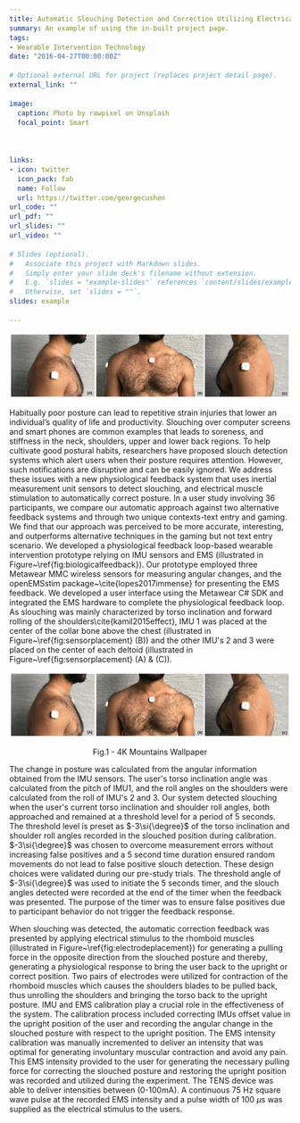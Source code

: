 ```yaml
---
title: Automatic Slouching Detection and Correction Utilizing Electrical Muscle Stimulation
summary: An example of using the in-built project page.
tags:
- Wearable Intervention Technology
date: "2016-04-27T00:00:00Z"

# Optional external URL for project (replaces project detail page).
external_link: ""

image:
  caption: Photo by rawpixel on Unsplash
  focal_point: Smart



links:
- icon: twitter
  icon_pack: fab
  name: Follow
  url: https://twitter.com/georgecushen
url_code: ""
url_pdf: ""
url_slides: ""
url_video: ""

# Slides (optional).
#   Associate this project with Markdown slides.
#   Simply enter your slide deck's filename without extension.
#   E.g. `slides = "example-slides"` references `content/slides/example-slides.md`.
#   Otherwise, set `slides = ""`.
slides: example

---
```

![alt text](SensorPlacement.png)

Habitually poor posture can lead to repetitive strain injuries that lower an individual’s quality of life and productivity. Slouching over computer screens and smart phones are common examples that leads to soreness, and stiffness in the neck, shoulders, upper and lower back regions. To help cultivate good postural habits, researchers have proposed slouch detection systems which alert users when their posture requires attention. However, such notifications are disruptive and can be easily ignored. We address these issues with a new physiological feedback system that uses inertial measurement unit sensors to detect slouching, and electrical muscle stimulation to automatically correct posture. In a user study involving 36 participants, we compare our automatic approach against two alternative feedback systems and through two unique contexts-text entry and gaming. We find that our approach was perceived to be more accurate, interesting, and outperforms alternative techniques in the gaming but not text entry scenario.
We developed a physiological feedback loop-based wearable intervention prototype relying on IMU sensors and EMS (illustrated in Figure~\ref{fig:biologicalfeedback}). Our prototype employed three Metawear MMC wireless sensors for measuring angular changes, and the openEMSstim package~\cite{lopes2017immense} for presenting the EMS feedback.  We developed a user interface using the Metawear C\# SDK and integrated the EMS hardware to complete the physiological feedback loop. As slouching was mainly characterized by torso inclination and forward rolling of the shoulders\cite{kamil2015effect}, IMU 1 was placed at the center of the collar bone above the chest (illustrated in Figure~\ref{fig:sensorplacement} (B)) and the other IMU's 2 and 3 were placed on the center of each deltoid (illustrated in Figure~\ref{fig:sensorplacement} (A) \& (C)).

![alt text](SensorPlacement.png)
<p align = "center">
Fig.1 - 4K Mountains Wallpaper
</p>
The change in posture was calculated from the angular information obtained from the IMU sensors. The user's torso inclination angle was calculated from the pitch of IMU1, and the roll angles on the shoulders were calculated from the roll of IMU's 2 and 3. Our system detected slouching when the user's current torso inclination and shoulder roll angles, both approached and remained at a threshold level for a period of 5 seconds. The threshold level is preset as $-3\si{\degree}$ of the torso inclination and shoulder roll angles recorded in the slouched position during calibration. $-3\si{\degree}$ was chosen to overcome measurement errors without increasing false positives and a 5 second time duration ensured random movements do not lead to false positive slouch detection. These design choices were validated during our pre-study trials. The threshold angle of $-3\si{\degree}$ was used to initiate the 5 seconds timer, and the slouch angles detected were recorded at the end of the timer when the feedback was presented. The purpose of the timer was to ensure false positives due to participant behavior do not trigger the feedback response.

When slouching was detected, the automatic correction feedback was presented by applying electrical stimulus to the rhomboid muscles (illustrated in Figure~\ref{fig:electrodeplacement}) for generating a pulling force in the opposite direction from the slouched posture and thereby, generating a physiological response to bring the user back to the upright or correct position. Two pairs of electrodes were utilized for contraction of the rhomboid muscles which causes the shoulders blades to be pulled back, thus unrolling the shoulders and bringing the torso back to the upright posture. IMU and EMS calibration play a crucial role in the effectiveness of the system. The calibration process included correcting IMUs offset value in the upright position of the user and recording the angular change in the slouched posture with respect to the upright position. 
The EMS intensity calibration was manually incremented to deliver an intensity that was optimal for generating involuntary muscular contraction and avoid any pain. This EMS intensity provided to the user for generating the necessary pulling force for correcting the slouched posture and restoring the upright position was recorded and utilized during the experiment. The TENS device was able to deliver intensities between (0-100mA). A continuous 75 Hz square wave pulse at the recorded EMS intensity and a pulse width of 100 $\mu$s was supplied as the electrical stimulus to the users.
